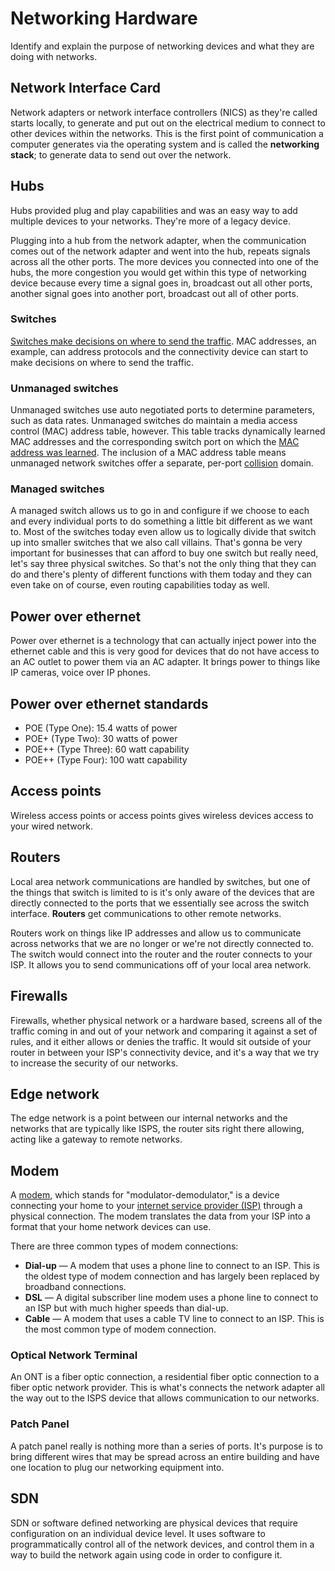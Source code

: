 # Networking Hardware

Identify and explain the purpose of networking devices and what they are doing with networks.

## Network Interface Card

Network adapters or network interface controllers (NICS) as they're called starts locally, to generate and put out on the electrical medium to connect to other devices within the networks. This is the first point of communication a computer generates via the operating system and is called the **networking stack**; to generate data to send out over the network. 

## Hubs

Hubs provided plug and play capabilities and was an easy way to add multiple devices to your networks. They're more of a legacy device.

Plugging into a hub from the network adapter, when the communication comes out of the network adapter and went into the hub, repeats signals across all the other ports. The more devices you connected into one of the hubs, the more congestion you would get within this type of networking device because every time a signal goes in, broadcast out all other ports, another signal goes into another port, broadcast out all of other ports. 

### Switches

[Switches make decisions on where to send the traffic](https://www.techtarget.com/searchnetworking/answer/What-is-the-difference-between-a-managed-and-unmanaged-switch). MAC addresses, an example, can address protocols and the connectivity device can start to make decisions on where to send the traffic.

### Unmanaged switches

Unmanaged switches use auto negotiated ports to determine parameters, such as data rates. Unmanaged switches do maintain a media access control (MAC) address table, however. This table tracks dynamically learned MAC addresses and the corresponding switch port on which the [MAC address was learned](https://www.techtarget.com/searchnetworking/answer/What-is-the-difference-between-an-IP-address-and-a-physical-address). The inclusion of a MAC address table means unmanaged network switches offer a separate, per-port [collision](https://www.techtarget.com/searchnetworking/definition/collision) domain.

### Managed switches

A managed switch allows us to go in and configure if we choose to each and every individual ports to do something a little bit different as we want to. Most of the switches today even allow us to logically divide that switch up into smaller switches that we also call villains. That's gonna be very important for businesses that can afford to buy one switch but really need, let's say three physical switches. So that's not the only thing that they can do and there's plenty of different functions with them today and they can even take on of course, even routing capabilities today as well.

## Power over ethernet

Power over ethernet is a technology that can actually inject power into the ethernet cable and this is very good for devices that do not have access to an AC outlet to power them via an AC adapter. It brings power to things like IP cameras, voice over IP phones.

## Power over ethernet standards

- POE (Type One): 15.4 watts of power
- POE+ (Type Two): 30 watts of power
- POE++ (Type Three): 60 watt capability
- POE++ (Type Four): 100 watt capability

## Access points

Wireless access points or access points gives wireless devices access to your wired network.

## Routers

Local area network communications are handled by switches, but one of the things that switch is limited to is it's only aware of the devices that are directly connected to the ports that we essentially see across the switch interface. **Routers** get communications to other remote networks.

Routers work on things like IP addresses and allow us to communicate across networks that we are no longer or we're not directly connected to. The switch would connect into the router and the router connects to your ISP. It allows you to send communications off of your local area network.

## Firewalls

Firewalls, whether physical network or a hardware based, screens all of the traffic coming in and out of your network and comparing it against a set of rules, and it either allows or denies the traffic. It would sit outside of your router in between your ISP's connectivity device, and it's a way that we try to increase the security of our networks.

## Edge network

The edge network is a point between our internal networks and the networks that are typically like ISPS, the router sits right there allowing, acting like a gateway to remote networks.

## Modem

A [modem](https://www.verizon.com/about/blog/modem-vs-router), which stands for "modulator-demodulator," is a device connecting your home to your [internet service provider (ISP)](https://www.verizon.com/about/blog/isp-meaning) through a physical connection. The modem translates the data from your ISP into a format that your home network devices can use.

There are three common types of modem connections:

- **Dial-up** — A modem that uses a phone line to connect to an ISP. This is the oldest type of modem connection and has largely been replaced by broadband connections.
- **DSL** — A digital subscriber line modem uses a phone line to connect to an ISP but with much higher speeds than dial-up.
- **Cable** — A modem that uses a cable TV line to connect to an ISP. This is the most common type of modem connection. 

### Optical Network Terminal

An ONT is a fiber optic connection, a residential fiber optic connection to a fiber optic network provider. This is what's connects the network adapter all the way out to the ISPS device that allows communication to our networks.

### Patch Panel

A patch panel really is nothing more than a series of ports. It's purpose is to bring different wires that may be spread across an entire building and have one location to plug our networking equipment into. 

## SDN 

SDN or software defined networking are physical devices that require configuration on an individual device level. It uses software to programmatically control all of the network devices, and control them in a way to build the network again using code in order to configure it. 
